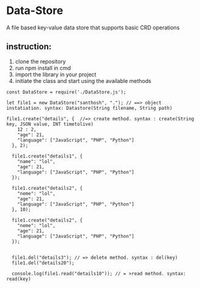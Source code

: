 # Data-Store
A file based key-value data store that supports basic CRD operations

## instruction:
1) clone the repository 
2) run npm install in cmd
3) import the library in your project
4) initiate the class and start using the available methods

```
const DataStore = require('./DataStore.js');

let file1 = new DataStore("santhosh", "."); // ==> object instatiation. syntax: Datastore(String filename, String path)

file1.create("details", {  //=> create method. syntax : create(String key, JSON value, INT timetolive)
    12 : 2,  
    "age": 21, 
    "language": ["JavaScript", "PHP", "Python"]  
  }, 2);

  file1.create("details1", {  
    "name": "lol",  
    "age": 21, 
    "language": ["JavaScript", "PHP", "Python"]  
  });

  file1.create("details2", {  
    "neme": "lol",  
    "age": 21, 
    "language": ["JavaScript", "PHP", "Python"]  
  }, 10);

  file1.create("details2", {  
    "neme": "lol",  
    "age": 21, 
    "language": ["JavaScript", "PHP", "Python"]  
  });


  file1.del("details3"); // => delete method. syntax : del(key)
  file1.del("details20"); 

  console.log(file1.read("details10")); // = >read method. syntax: read(key)
```
